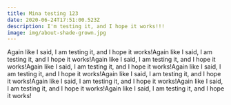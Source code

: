 ```yaml
---
title: Mina testing 123
date: 2020-06-24T17:51:00.523Z
description: I'm testing it, and I hope it works!!!
image: img/about-shade-grown.jpg
---
```

Again like I said, I am testing it, and I hope it works!Again like I said, I am testing it, and I hope it works!Again like I said, I am testing it, and I hope it works!Again like I said, I am testing it, and I hope it works!Again like I said, I am testing it, and I hope it works!Again like I said, I am testing it, and I hope it works!Again like I said, I am testing it, and I hope it works!Again like I said, I am testing it, and I hope it works!Again like I said, I am testing it, and I hope it works!
